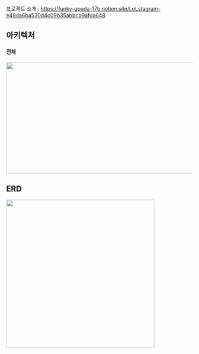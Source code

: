 프로젝트 소개 : https://funky-gouda-17b.notion.site/LoLstagram-e48da6ba530d4c09b35abbcb9afda648

## 아키텍처
#### 전체
<img src="https://github.com/JungHoonKim-KR/React-Springboot/assets/100742423/fe7cc9e9-55a0-4cc2-85a4-83bf54ca333a.png" width="550" height="300"/>

## ERD
<img src="https://github.com/JungHoonKim-KR/React-Springboot/assets/100742423/62dc5644-fe71-4c5e-b319-a7b411745743.png" width = "400" height="400"/>
